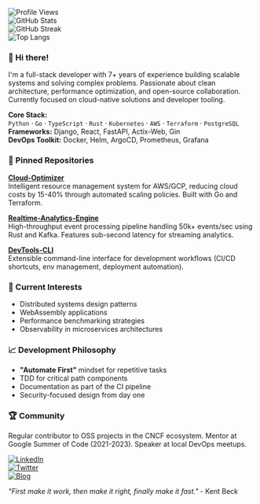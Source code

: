 ![Profile Views](https://komarev.com/ghpvc/?username=edwingraves944&color=blue)  
![GitHub Stats](https://github-readme-stats.vercel.app/api?username=edwingraves944&show_icons=true&theme=radical&hide_title=true)  
![GitHub Streak](https://github-readme-streak-stats.herokuapp.com/?user=edwingraves944&theme=monokai)  
![Top Langs](https://github-readme-stats.vercel.app/api/top-langs/?username=edwingraves944&layout=compact&theme=vision-friendly-dark)  

### 👋 Hi there!  
I'm a full-stack developer with 7+ years of experience building scalable systems and solving complex problems. Passionate about clean architecture, performance optimization, and open-source collaboration. Currently focused on cloud-native solutions and developer tooling.  

**Core Stack:**  
`Python` · `Go` · `TypeScript` · `Rust` · `Kubernetes` · `AWS` · `Terraform` · `PostgreSQL`  
**Frameworks:** Django, React, FastAPI, Actix-Web, Gin  
**DevOps Toolkit:** Docker, Helm, ArgoCD, Prometheus, Grafana  

### 🚀 Pinned Repositories  
**[Cloud-Optimizer](https://github.com/edwingraves944/cloud-optimizer)**  
Intelligent resource management system for AWS/GCP, reducing cloud costs by 15-40% through automated scaling policies. Built with Go and Terraform.  

**[Realtime-Analytics-Engine](https://github.com/edwingraves944/realtime-analytics-engine)**  
High-throughput event processing pipeline handling 50k+ events/sec using Rust and Kafka. Features sub-second latency for streaming analytics.  

**[DevTools-CLI](https://github.com/edwingraves944/devtools-cli)**  
Extensible command-line interface for development workflows (CI/CD shortcuts, env management, deployment automation).  

### 🔭 Current Interests  
- Distributed systems design patterns  
- WebAssembly applications  
- Performance benchmarking strategies  
- Observability in microservices architectures  

### 📈 Development Philosophy  
- **"Automate First"** mindset for repetitive tasks  
- TDD for critical path components  
- Documentation as part of the CI pipeline  
- Security-focused design from day one  

### 🏆 Community  
Regular contributor to OSS projects in the CNCF ecosystem. Mentor at Google Summer of Code (2021-2023). Speaker at local DevOps meetups.  

[![LinkedIn](https://img.shields.io/badge/LinkedIn-Connect-blue?logo=linkedin)](https://linkedin.com/in/edwingraves944)  
[![Twitter](https://img.shields.io/badge/Twitter-Follow-1DA1F2?logo=twitter)](https://twitter.com/edwingraves944)  
[![Blog](https://img.shields.io/badge/Blog-Read%20Tech%20Posts-green)](https://edwingraves.tech)  

*"First make it work, then make it right, finally make it fast."* - Kent Beck
